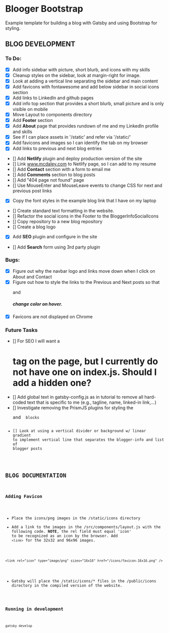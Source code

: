 # Blooger Bootstrap

Example template for building a blog with Gatsby and using Bootstrap for 
styling.

## BLOG DEVELOPMENT

### To Do:
- [x] Add info sidebar with picture, short blurb, and icons with my skills
- [x] Cleanup styles on the sidebar, look at margin-right for image.
- [x] Look at adding a vertical line separating the sidebar and main content
- [x] Add favicons with fontawesome and add below sidebar in social icons section
- [x] Add links to LinkedIn and github pages
- [x] Add info top section that provides a short blurb, small picture and is only visible on mobile
- [x] Move Layout to components directory
- [x] Add **Footer** section
- [x] Add **About** page that provides rundown of me and my LinkedIn profile and skills
- [x] See if I can place assets in '/static' and refer via '/static/'
- [x] Add favicons and images so I can identify the tab on my browser
- [x] Add links to previous and next blog entries
- [] Add **Netlify** plugin and deploy production version of the site
- [] Link www.mcdaley.com to Netlify page, so I can add to my resume
- [] Add **Contact** section with a form to email me
- [] Add **Comments** section to blog posts
- [] Add "404 page not found" page
- [] Use MouseEnter and MouseLeave events to change CSS for next and previous post links
- [x] Copy the font styles in the example blog link that I have on my laptop
- [] Create standard text formatting in the website.
- [] Refactor the social icons in the Footer to the BloggerInfoSocialIcons
- [] Copy repository to a new blog repository
- [] Create a blog logo
- [x] Add **SEO** plugin and configure in the site
- [] Add **Search** form using 3rd party plugin

### Bugs:
- [x] Figure out why the navbar logo and links move down when I click on About and Contact
- [x] Figure out how to style the links to the Previous and Next posts so that <p> and <h5> change color on hover.
- [x] Favicons are not displayed on Chrome

### Future Tasks
- [] For SEO I will want a <h1> tag on the page, but I currently do not have one on index.js. Should I add a hidden one?
- [] Add global text in gatsby-config.js as in tutorial to remove all hard-coded text
     that is specific to me (e.g., tagline, name, linked-in link,...)
- [] Investigate removing the PrismJS plugins for styling the <pre> and <code> blocks
- [] Look at using a vertical divider or background w/ linear gradient to implement
     vertical line that separates the blogger-info and list of blogger posts

## BLOG DOCUMENTATION

### Adding Favicon
* Place the icons/png images in the /static/icons directory
* Add a link to the images in the /src/components/layout.js with the following 
  code. **NOTE**, the rel field must equal 'icon' to be recognized as an icon
  by the browser. Add ```<link>``` for the 32x32 and 96x96 images.

```JSX
<link rel="icon" type="image/png" sizes="16x16" href="/icons/favicon-16x16.png" />
```

* Gatsby will place the /static/icons/* files in the /public/icons directory
  in the compiled version of the website.

### Running in development
`gatsby develop`
